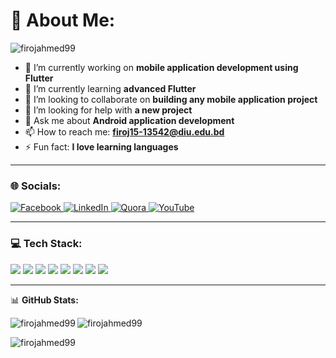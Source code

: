 <h1>💫 About Me:</h1>
<p align="left"> 
  <img src="https://komarev.com/ghpvc/?username=firojahmed99&label=Profile%20views&color=0e75b6&style=flat" alt="firojahmed99" /> 
</p>

- 🔭 I’m currently working on **mobile application development using Flutter**  
- 🌱 I’m currently learning **advanced Flutter**  
- 👯 I’m looking to collaborate on **building any mobile application project**  
- 🤝 I’m looking for help with **a new project**  
- 💬 Ask me about **Android application development**  
- 📫 How to reach me: **firoj15-13542@diu.edu.bd**  
- ⚡ Fun fact: **I love learning languages**  

---

<h3 align="left">🌐 Socials:</h3>
<p align="left">

<a href="https://facebook.com/yourprofile" target="_blank">
  <img src="https://img.shields.io/badge/Facebook-%231877F2.svg?logo=Facebook&logoColor=white&style=for-the-badge" alt="Facebook" />
</a>

<a href="https://linkedin.com/in/yourprofile" target="_blank">
  <img src="https://img.shields.io/badge/LinkedIn-%230A66C2.svg?logo=LinkedIn&logoColor=white&style=for-the-badge" alt="LinkedIn" />
</a>

<a href="https://www.quora.com/profile/yourprofile" target="_blank">
  <img src="https://img.shields.io/badge/Quora-%23B92B27.svg?logo=Quora&logoColor=white&style=for-the-badge" alt="Quora" />
</a>

<a href="https://youtube.com/@yourchannel" target="_blank">
  <img src="https://img.shields.io/badge/YouTube-%23FF0000.svg?logo=YouTube&logoColor=white&style=for-the-badge" alt="YouTube" />
</a>

</p>


---

<h3 align="left">💻 Tech Stack:</h3>
<p align="left">

<!-- Dart -->
<img src="https://img.shields.io/badge/Dart-%230175C2.svg?style=for-the-badge&logo=dart&logoColor=white" />

<!-- Flutter -->
<img src="https://img.shields.io/badge/Flutter-%2302569B.svg?style=for-the-badge&logo=flutter&logoColor=white" />

<!-- Firebase -->
<img src="https://img.shields.io/badge/Firebase-%23FFCA28.svg?style=for-the-badge&logo=firebase&logoColor=black" />

<!-- MySQL -->
<img src="https://img.shields.io/badge/MySQL-%2300f.svg?style=for-the-badge&logo=mysql&logoColor=white" />

<!-- SQLite -->
<img src="https://img.shields.io/badge/SQLite-%2307405e.svg?style=for-the-badge&logo=sqlite&logoColor=white" />

<!-- Postman -->
<img src="https://img.shields.io/badge/Postman-FF6C37?style=for-the-badge&logo=postman&logoColor=white" />

<!-- Python -->
<img src="https://img.shields.io/badge/Python-3776AB?style=for-the-badge&logo=python&logoColor=white" />

<!-- AWS -->
<img src="https://img.shields.io/badge/AWS-%23FF9900.svg?style=for-the-badge&logo=amazonaws&logoColor=white" />

</p>

---

📊 **GitHub Stats:**

<p>
<img align="left" src="https://github-readme-stats.vercel.app/api/top-langs?username=firojahmed99&show_icons=true&locale=en&layout=compact" alt="firojahmed99" />
</p>

<p>
<img align="center" src="https://github-readme-stats.vercel.app/api?username=firojahmed99&show_icons=true&locale=en" alt="firojahmed99" />
</p>

<p>
<img align="center" src="https://github-readme-streak-stats.herokuapp.com/?user=firojahmed99&" alt="firojahmed99" />
</p>
